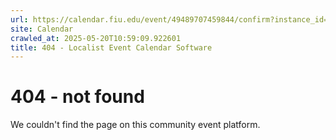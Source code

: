 ```yaml
---
url: https://calendar.fiu.edu/event/49489707459844/confirm?instance_id=49489707481360&return=https%3A%2F%2Fcalendar.fiu.edu%2Fcalendar%3Fevent_types%255B%255D%3D127590
site: Calendar
crawled_at: 2025-05-20T10:59:09.922601
title: 404 - Localist Event Calendar Software
---
```


# 404 - not found
We couldn't find the page on this community event platform.
